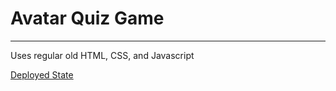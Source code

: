 # Avatar Quiz Game

---

Uses regular old HTML, CSS, and Javascript

[Deployed State](http://superficial-temper.surge.sh/)
